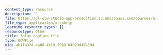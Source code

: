 ```yaml
---
content_type: resource
description: ''
file: https://ol-ocw-studio-app-production.s3.amazonaws.com/courses/6-189-multicore-programming-primer-january-iap-2007/ab1fa37daa084b19f96904023d45b594_qR9y8dx_pW4.srt
file_type: application/x-subrip
learning_resource_types: []
resourcetype: Other
title: 3play caption file
type: OCWFile
uid: ab1fa37d-aa08-4b19-f969-04023d45b594
---
```

